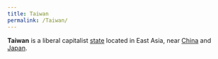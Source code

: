```yaml
---
title: Taiwan
permalink: /Taiwan/
---
```


**Taiwan** is a liberal capitalist [state](List_of_States.md "wikilink")
located in East Asia, near [China](China.md "wikilink") and
[Japan](Japan.md "wikilink").
